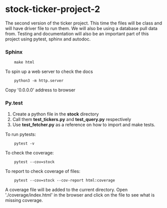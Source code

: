# stock-ticker-project-2
The second version of the ticker project. This time the files will be class and will have driver file to run them. We will also be using a database pull data from. Testing and documentation will also be an important part of this project using pytest, sphinx and autodoc. 


### Sphinx
```
	make html
```
To spin up a web server to check the docs
```
	python3 -m http.server
```
Copy '0.0.0.0' address to browser

### Py.test
1. Create a python file in the **stock** directory
2. Call them **test_tickers.py** and **test_query.py** respectively
3. Use **test_fetcher.py** as a reference on how to import and make tests.

To run pytests:
```
	pytest -v
``` 
To check the coverage:
```
	pytest --cov=stock
```
To report to check coverage of files:
```
	pytest --cov=stock --cov-report html:coverage
```
A coverage file will be added to the current directory.
Open './coverage/index.html' in the browser and click on the file to see what is missing coverage.